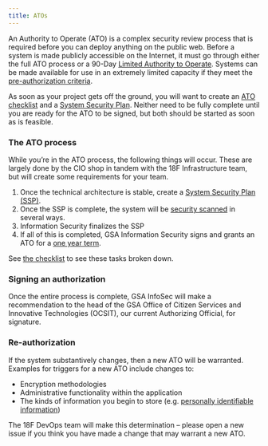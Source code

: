 ```yaml
---
title: ATOs
---
```


An Authority to Operate (ATO) is a complex security review process that is required before you can deploy anything on the public web. Before a system is made publicly accessible on the Internet, it must go through either the full ATO process or a 90-Day [Limited Authority to Operate](types/). Systems can be made available for use in an extremely limited capacity if they meet the [pre-authorization criteria](types/#pre-authorization).

As soon as your project gets off the ground, you will want to create an [ATO checklist](checklist/) and a [System Security Plan](ssp/). Neither need to be fully complete until you are ready for the ATO to be signed, but both should be started as soon as is feasible.

### The ATO process

While you’re in the ATO process, the following things will occur. These are largely done by the CIO shop in tandem with the 18F Infrastructure team, but will create some requirements for your team.

1. Once the technical architecture is stable, create a [System Security Plan (SSP)](ssp/).
1. Once the SSP is complete, the system will be [security scanned](../security/scanning/#getting-ready-to-scan) in several ways.
1. Information Security finalizes the SSP
1. If all of this is completed, GSA Information Security signs and grants an ATO for a [one year term](types/#year-authorization).

See [the checklist](checklist/) to see these tasks broken down.

### Signing an authorization

Once the entire process is complete, GSA InfoSec will make a recommendation to the head of the GSA Office of Citizen Services and Innovative Technologies (OCSIT), our current Authorizing Official, for signature.

### Re-authorization

If the system substantively changes, then a new ATO will be warranted. Examples for triggers for a new ATO include changes to:

* Encryption methodologies
* Administrative functionality within the application
* The kinds of information you begin to store (e.g. [personally identifiable information](../security/pii/))

The 18F DevOps team will make this determination – please open a new issue if you think you have made a change that may warrant a new ATO.
